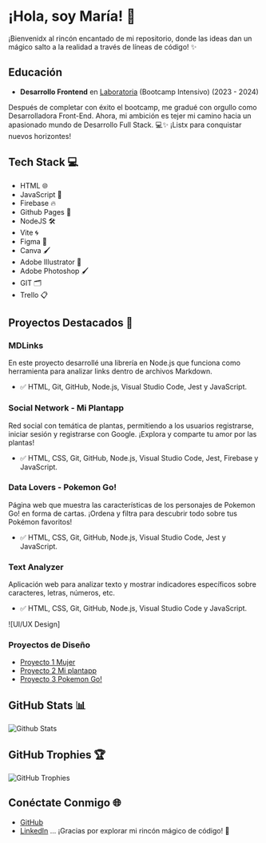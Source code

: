 # ¡Hola, soy María! 👋

¡Bienvenidx al rincón encantado de mi repositorio, donde las ideas dan un mágico salto a la realidad a través de líneas de código! ✨

## Educación
- **Desarrollo Frontend** en [Laboratoria](https://www.laboratoria.la/) (Bootcamp Intensivo) (2023 - 2024)

Después de completar con éxito el bootcamp, me gradué con orgullo como Desarrolladora Front-End. Ahora, mi ambición es tejer mi camino hacia un apasionado mundo de Desarrollo Full Stack. 💻✨ ¡Listx para conquistar nuevos horizontes!

## Tech Stack 💻
- HTML 🌐
-  JavaScript 🚀
-  Firebase 🔥
-  Github Pages 📄
-  NodeJS 🛠️
-  Vite 🌀
-  Figma 🎨
-  Canva 🖌️
-  Adobe Illustrator 🎨
- Adobe Photoshop 🖌️
-  GIT 🗂️
-  Trello 📋

  ## Proyectos Destacados 🚀
### MDLinks
En este proyecto desarrollé una librería en Node.js que funciona como herramienta para analizar links dentro de archivos Markdown.
- ✅ HTML, Git, GitHub, Node.js, Visual Studio Code, Jest y JavaScript.

### Social Network - Mi Plantapp
Red social con temática de plantas, permitiendo a los usuarios registrarse, iniciar sesión y registrarse con Google. ¡Explora y comparte tu amor por las plantas!
- ✅ HTML, CSS, Git, GitHub, Node.js, Visual Studio Code, Jest, Firebase y JavaScript.

### Data Lovers - Pokemon Go!
Página web que muestra las características de los personajes de Pokemon Go! en forma de cartas. ¡Ordena y filtra para descubrir todo sobre tus Pokémon favoritos!
- ✅ HTML, CSS, Git, GitHub, Node.js, Visual Studio Code, Jest y JavaScript.

### Text Analyzer
Aplicación web para analizar texto y mostrar indicadores específicos sobre caracteres, letras, números, etc.
- ✅ HTML, CSS, Git, GitHub, Node.js, Visual Studio Code y JavaScript.

![UI/UX Design]
### Proyectos de Diseño
- [Proyecto 1 Mujer](https://www.figma.com/file/hyQV7Skr0fpHwILHZkA4WA/app-mujer?type=design&mode=design&t=pSghi9twoj9Qb9dn-1)
- [Proyecto 2 Mi plantapp](https://www.figma.com/file/cGOxmq6boCoUa18vaFHEA1/WhatsApp-Image-2023-05-03-at-10.15.47-AM?type=design&node-id=266%3A17&mode=design&t=pSghi9twoj9Qb9dn-1)
- [Proyecto 3 Pokemon Go!](https://www.figma.com/file/cGOxmq6boCoUa18vaFHEA1/WhatsApp-Image-2023-05-03-at-10.15.47-AM?type=design&node-id=219%3A2&mode=design&t=pSghi9twoj9Qb9dn-1)

## GitHub Stats 📊
![Github Stats](https://github-readme-stats.vercel.app/api?username=Mariasalcedo13&show_icons=true)

## GitHub Trophies 🏆
![GitHub Trophies](https://github-profile-trophy.vercel.app/?username=Mariasalcedo13)

## Conéctate Conmigo 🌐
- [GitHub](https://github.com/Mariasalcedo13)
- [LinkedIn](https://www.linkedin.com/in/maria-olga-salcedo-royero/)
...
¡Gracias por explorar mi rincón mágico de código! 🌟






